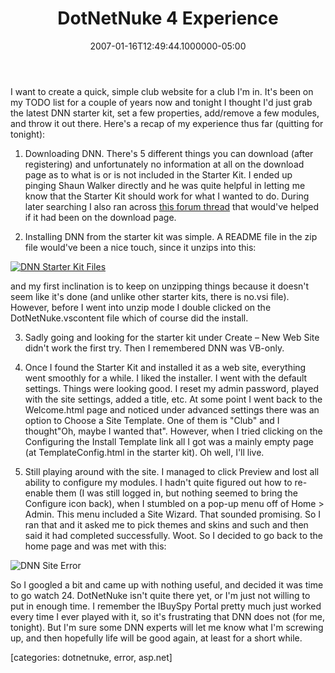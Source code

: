 ﻿---
title: DotNetNuke 4 Experience
date: "2007-01-16T12:49:44.1000000-05:00"
description: I want to create a quick, simple club website for a club I'm in.
featuredImage: img/dotnetnuke-4-experience-featured.png
---

I want to create a quick, simple club website for a club I'm in. It's been on my TODO list for a couple of years now and tonight I thought I'd just grab the latest DNN starter kit, set a few properties, add/remove a few modules, and throw it out there. Here's a recap of my experience thus far (quitting for tonight):

1) Downloading DNN. There's 5 different things you can download (after registering) and unfortunately no information at all on the download page as to what is or is not included in the Starter Kit. I ended up pinging Shaun Walker directly and he was quite helpful in letting me know that the Starter Kit should work for what I wanted to do. During later searching I also ran across [this forum thread](http://www.dotnetnuke.com/Community/ForumsDotNetNuke/tabid/795/forumid/107/threadid/45348/scope/posts/Default.aspx) that would've helped if it had been on the download page.

2) Installing DNN from the starter kit was simple. A README file in the zip file would've been a nice touch, since it unzips into this:

[![DNN Starter Kit Files](<>)](http://aspadvice.com/images/dnnfiles.gif)

and my first inclination is to keep on unzipping things because it doesn't seem like it's done (and unlike other starter kits, there is no.vsi file). However, before I went into unzip mode I double clicked on the DotNetNuke.vscontent file which of course did the install.

3) Sadly going and looking for the starter kit under Create – New Web Site didn't work the first try. Then I remembered DNN was VB-only.

4) Once I found the Starter Kit and installed it as a web site, everything went smoothly for a while. I liked the installer. I went with the default settings. Things were looking good. I reset my admin password, played with the site settings, added a title, etc. At some point I went back to the Welcome.html page and noticed under advanced settings there was an option to Choose a Site Template. One of them is "Club" and I thought"Oh, maybe I wanted that". However, when I tried clicking on the Configuring the Install Template link all I got was a mainly empty page (at TemplateConfig.html in the starter kit). Oh well, I'll live.

5) Still playing around with the site. I managed to click Preview and lost all ability to configure my modules. I hadn't quite figured out how to re-enable them (I was still logged in, but nothing seemed to bring the Configure icon back), when I stumbled on a pop-up menu off of Home > Admin. This menu included a Site Wizard. That sounded promising. So I ran that and it asked me to pick themes and skins and such and then said it had completed successfully. Woot. So I decided to go back to the home page and was met with this:

![DNN Site Error](<>)

So I googled a bit and came up with nothing useful, and decided it was time to go watch 24. DotNetNuke isn't quite there yet, or I'm just not willing to put in enough time. I remember the IBuySpy Portal pretty much just worked every time I ever played with it, so it's frustrating that DNN does not (for me, tonight). But I'm sure some DNN experts will let me know what I'm screwing up, and then hopefully life will be good again, at least for a short while.

\[categories: dotnetnuke, error, asp.net]

